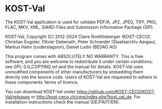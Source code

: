 KOST-Val
========

The KOST-Val application is used for validate PDF/A, JP2, JPEG, TIFF, PNG, FLAC,
MKV, XML, SIARD-Files and Submission Information Package (SIP).

KOST-Val, Copyright (C) 2012-2024 Claire Roethlisberger (KOST-CECO), 
Christian Eugster, Olivier Debenath, Peter Schneider (Staatsarchiv Aargau),
Markus Hahn (coderslagoon), Daniel Ludin (BEDAG AG)

This program comes with ABSOLUTELY NO WARRANTY.
This is free software, and you are welcome to redistribute it under 
certain conditions; see GPL-3.0_COPYING.txt and the manual for details.
KOST-Val uses unmodified components of other manufacturers by embedding them 
directly into the source code. Users of KOST-Val are requested to adhere to 
these components ‘terms of licence.

You can download KOST-Val under https://github.com/KOST-CECO/KOST-Val/releases 
or http://kost-ceco.ch/cms/index.php?kost_val_de. 
For installation-instructions check the manual (DE/FR/IT/EN).
